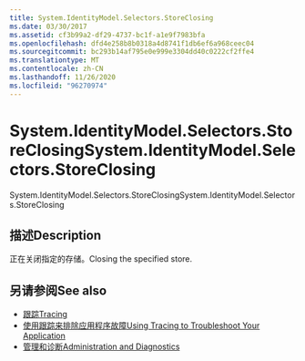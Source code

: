 ```yaml
---
title: System.IdentityModel.Selectors.StoreClosing
ms.date: 03/30/2017
ms.assetid: cf3b99a2-df29-4737-bc1f-a1e9f7983bfa
ms.openlocfilehash: dfd4e258b8b0318a4d8741f1db6ef6a968ceec04
ms.sourcegitcommit: bc293b14af795e0e999e3304dd40c0222cf2ffe4
ms.translationtype: MT
ms.contentlocale: zh-CN
ms.lasthandoff: 11/26/2020
ms.locfileid: "96270974"
---
```

# <a name="systemidentitymodelselectorsstoreclosing"></a><span data-ttu-id="cacce-102">System.IdentityModel.Selectors.StoreClosing</span><span class="sxs-lookup"><span data-stu-id="cacce-102">System.IdentityModel.Selectors.StoreClosing</span></span>

<span data-ttu-id="cacce-103">System.IdentityModel.Selectors.StoreClosing</span><span class="sxs-lookup"><span data-stu-id="cacce-103">System.IdentityModel.Selectors.StoreClosing</span></span>  
  
## <a name="description"></a><span data-ttu-id="cacce-104">描述</span><span class="sxs-lookup"><span data-stu-id="cacce-104">Description</span></span>  

 <span data-ttu-id="cacce-105">正在关闭指定的存储。</span><span class="sxs-lookup"><span data-stu-id="cacce-105">Closing the specified store.</span></span>  
  
## <a name="see-also"></a><span data-ttu-id="cacce-106">另请参阅</span><span class="sxs-lookup"><span data-stu-id="cacce-106">See also</span></span>

- [<span data-ttu-id="cacce-107">跟踪</span><span class="sxs-lookup"><span data-stu-id="cacce-107">Tracing</span></span>](index.md)
- [<span data-ttu-id="cacce-108">使用跟踪来排除应用程序故障</span><span class="sxs-lookup"><span data-stu-id="cacce-108">Using Tracing to Troubleshoot Your Application</span></span>](using-tracing-to-troubleshoot-your-application.md)
- [<span data-ttu-id="cacce-109">管理和诊断</span><span class="sxs-lookup"><span data-stu-id="cacce-109">Administration and Diagnostics</span></span>](../index.md)
